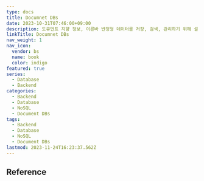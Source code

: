 ```yaml
---
type: docs
title: Documnet DBs
date: 2023-10-31T07:46:00+09:00
description: 도큐먼트 지향 정보, 이른바 반정형 데이터를 저장, 검색, 관리하기 위해 설계된 컴퓨터 프로그램이자 데이터 스토리지 시스템
linkTitle: Documnet DBs
nav_weight: 1
nav_icon:
  vendor: bs
  name: book
  color: indigo
featured: true
series:
  - Database
  - Backend
categories:
  - Backend
  - Database
  - NoSQL
  - Document DBs
tags:
  - Backend
  - Database
  - NoSQL
  - Document DBs
lastmod: 2023-11-24T16:23:37.562Z
---
```


## Reference
